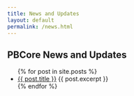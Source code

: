 ```yaml
---
title: News and Updates
layout: default
permalink: /news.html
---
```


<h2 class="dark-grey title">PBCore News and Updates</h2>

<ul>
  {% for post in site.posts %}
    <li>
      <a href="{{ post.url }}">{{ post.title }}</a>
      {{ post.excerpt }}
    </li>
  {% endfor %}
</ul>
